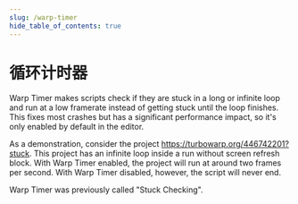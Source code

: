 ```yaml
---
slug: /warp-timer
hide_table_of_contents: true
---
```


# 循环计时器

Warp Timer makes scripts check if they are stuck in a long or infinite loop and run at a low framerate instead of getting stuck until the loop finishes. This fixes most crashes but has a significant performance impact, so it's only enabled by default in the editor.

As a demonstration, consider the project https://turbowarp.org/446742201?stuck. This project has an infinite loop inside a run without screen refresh block. With Warp Timer enabled, the project will run at around two frames per second. With Warp Timer disabled, however, the script will never end.

Warp Timer was previously called "Stuck Checking".
